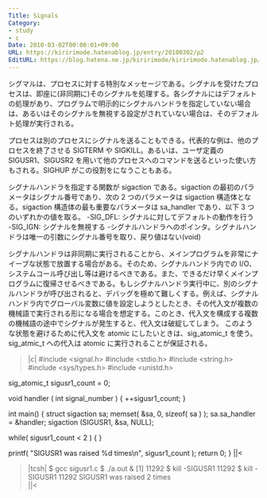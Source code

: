 ```yaml
---
Title: Signals
Category:
- study
- c
Date: 2010-03-02T00:00:01+09:00
URL: https://kiririmode.hatenablog.jp/entry/20100302/p2
EditURL: https://blog.hatena.ne.jp/kiririmode/kiririmode.hatenablog.jp/atom/entry/8454420450078212106
---
```



シグマルは、プロセスに対する特別なメッセージである。シグナルを受けたプロセスは、即座に(非同期に)そのシグナルを処理する。各シグナルにはデフォルトの処理があり、プログラムで明示的にシグナルハンドラを指定していない場合は、あるいはそのシグナルを無視する設定がされていない場合は、そのデフォルト処理が実行される。

プロセスは別のプロセスにシグナルを送ることもできる。代表的な例は、他のプロセスを終了させる SIGTERM や SIGKILL。あるいは、ユーザ定義の SIGUSR1、SIGUSR2 を用いて他のプロセスへのコマンドを送るといった使い方もされる。SIGHUP がこの役割をになうこともある。

シグナルハンドラを指定する関数が sigaction である。sigaction の最初のパラメータはシグナル番号であり、次の 2 つのパラメータは sigaction 構造体となる。sigaction 構造体の最も重要なパラメータは sa_handler であり、以下 3 つのいずれかの値を取る。
-SIG_DFL: シグナルに対してデフォルトの動作を行う
-SIG_IGN: シグナルを無視する
-シグナルハンドラへのポインタ。シグナルハンドラは唯一の引数にシグナル番号を取り、戻り値はない(void)

シグナルハンドラは非同期に実行されることから、メインプログラムを非常にナイーブな状態で放置する場合がある。そのため、シグナルハンドラ内での I/O、システムコール呼び出し等は避けるべきである。また、できるだけ早くメインプログラムに復帰させるべきである。もしシグナルハンドラ実行中に、別のシグナルハンドラが呼び出されると、デバッグを極めて難しくする。例えば、シグナルハンドラ内でグローバル変数に値を設定しようとしたとき、その代入文が複数の機械語で実行される形になる場合を想定する。このとき、代入文を構成する複数の機械語の途中でシグナルが発生すると、代入文は破綻してしまう。
このような状態を避けるために代入文を atomic にしたいときは、sig_atomic_t を使う。sig_atmic_t への代入は atomic に実行されることが保証される。

>|c|
#include <signal.h>
#include <stdio.h>
#include <string.h>
#include <sys/types.h>
#include <unistd.h>

sig_atomic_t sigusr1_count = 0;

void handler ( int signal_number ) {
  ++sigusr1_count;
}


int main() {
  struct sigaction sa;
  memset( &sa, 0, sizeof( sa ) );
  sa.sa_handler = &handler;
  sigaction (SIGUSR1, &sa, NULL);

  while( sigusr1_count < 2 ) {
  }

  printf( "SIGUSR1 was raised %d times\n", sigusr1_count );
  return 0;
}
||<
>|tcsh|
$ gcc sigusr1.c
$ ./a.out &
[1] 11292
$ kill -SIGUSR1 11292
$ kill -SIGUSR1 11292
SIGUSR1 was raised 2 times           
||<
